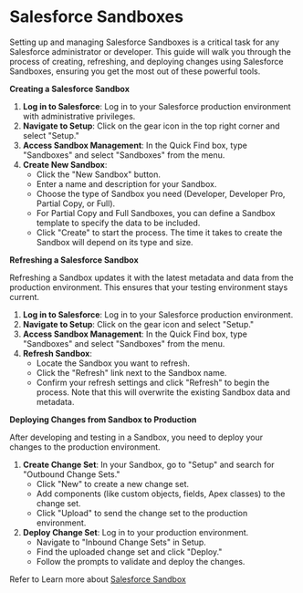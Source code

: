 # Salesforce Sandboxes

Setting up and managing Salesforce Sandboxes is a critical task for any Salesforce administrator or developer. This guide will walk you through the process of creating, refreshing, and deploying changes using Salesforce Sandboxes, ensuring you get the most out of these powerful tools.

**Creating a Salesforce Sandbox**

1. **Log in to Salesforce**: Log in to your Salesforce production environment with administrative privileges.
2. **Navigate to Setup**: Click on the gear icon in the top right corner and select "Setup."
3. **Access Sandbox Management**: In the Quick Find box, type "Sandboxes" and select "Sandboxes" from the menu.
4. **Create New Sandbox**:
   * Click the "New Sandbox" button.
   * Enter a name and description for your Sandbox.
   * Choose the type of Sandbox you need (Developer, Developer Pro, Partial Copy, or Full).
   * For Partial Copy and Full Sandboxes, you can define a Sandbox template to specify the data to be included.
   * Click "Create" to start the process. The time it takes to create the Sandbox will depend on its type and size.

**Refreshing a Salesforce Sandbox**

Refreshing a Sandbox updates it with the latest metadata and data from the production environment. This ensures that your testing environment stays current.

1. **Log in to Salesforce**: Log in to your Salesforce production environment.
2. **Navigate to Setup**: Click on the gear icon and select "Setup."
3. **Access Sandbox Management**: In the Quick Find box, type "Sandboxes" and select "Sandboxes" from the menu.
4. **Refresh Sandbox**:
   * Locate the Sandbox you want to refresh.
   * Click the "Refresh" link next to the Sandbox name.
   * Confirm your refresh settings and click "Refresh" to begin the process. Note that this will overwrite the existing Sandbox data and metadata.

**Deploying Changes from Sandbox to Production**

After developing and testing in a Sandbox, you need to deploy your changes to the production environment.

1. **Create Change Set**: In your Sandbox, go to "Setup" and search for "Outbound Change Sets."
   * Click "New" to create a new change set.
   * Add components (like custom objects, fields, Apex classes) to the change set.
   * Click "Upload" to send the change set to the production environment.
2. **Deploy Change Set**: Log in to your production environment.
   * Navigate to "Inbound Change Sets" in Setup.
   * Find the uploaded change set and click "Deploy."
   * Follow the prompts to validate and deploy the changes.

Refer to Learn more about [Salesforce Sandbox](https://arrify.com/salesforce-sandbox/)
